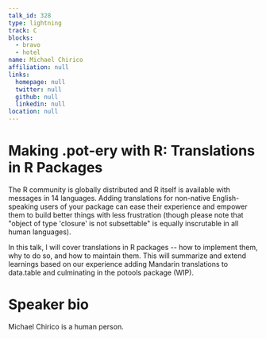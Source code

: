```yaml
---
talk_id: 328
type: lightning
track: C
blocks:
  - bravo
  - hotel
name: Michael Chirico
affiliation: null
links:
  homepage: null
  twitter: null
  github: null
  linkedin: null
location: null
---
```


# Making .pot-ery with R: Translations in R Packages

The R community is globally distributed and R itself is available with messages in 14 languages. Adding translations for non-native English-speaking users of your package can ease their experience and empower them to build better things with less frustration (though please note that "object of type 'closure' is not subsettable" is equally inscrutable in all human languages). 

In this talk, I will cover translations in R packages -- how to implement them, why to do so, and how to maintain them. This will summarize and extend learnings based on our experience adding Mandarin translations to data.table and culminating in the potools package (WIP).

# Speaker bio

Michael Chirico is a human person.
